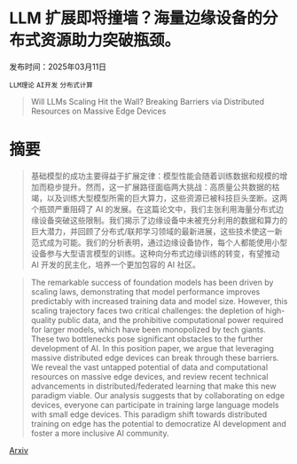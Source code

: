 # LLM 扩展即将撞墙？海量边缘设备的分布式资源助力突破瓶颈。

发布时间：2025年03月11日

`LLM理论` `AI开发` `分布式计算`

> Will LLMs Scaling Hit the Wall? Breaking Barriers via Distributed Resources on Massive Edge Devices

# 摘要

> 基础模型的成功主要得益于扩展定律：模型性能会随着训练数据和规模的增加而稳步提升。然而，这一扩展路径面临两大挑战：高质量公共数据的枯竭，以及训练大型模型所需的巨大算力，这些资源已被科技巨头垄断。这两个瓶颈严重阻碍了 AI 的发展。在这篇论文中，我们主张利用海量分布式边缘设备突破这些限制。我们揭示了边缘设备中未被充分利用的数据和算力的巨大潜力，并回顾了分布式/联邦学习领域的最新进展，这些技术使这一新范式成为可能。我们的分析表明，通过边缘设备协作，每个人都能使用小型设备参与大型语言模型的训练。这种向分布式边缘训练的转变，有望推动 AI 开发的民主化，培养一个更加包容的 AI 社区。

> The remarkable success of foundation models has been driven by scaling laws, demonstrating that model performance improves predictably with increased training data and model size. However, this scaling trajectory faces two critical challenges: the depletion of high-quality public data, and the prohibitive computational power required for larger models, which have been monopolized by tech giants. These two bottlenecks pose significant obstacles to the further development of AI. In this position paper, we argue that leveraging massive distributed edge devices can break through these barriers. We reveal the vast untapped potential of data and computational resources on massive edge devices, and review recent technical advancements in distributed/federated learning that make this new paradigm viable. Our analysis suggests that by collaborating on edge devices, everyone can participate in training large language models with small edge devices. This paradigm shift towards distributed training on edge has the potential to democratize AI development and foster a more inclusive AI community.

[Arxiv](https://arxiv.org/abs/2503.08223)